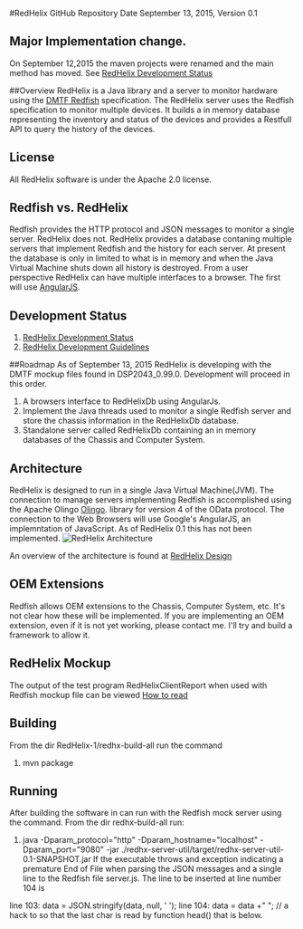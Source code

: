 #RedHelix GitHub Repository
Date September 13, 2015, Version 0.1
## Major Implementation change.
On September 12,2015 the maven projects were renamed and the main method has moved. See  [RedHelix Development Status](./doc/dev-status.md)

##Overview
RedHelix is a Java library and a server to monitor hardware using the [DMTF Redfish](http://www.dmtf.org/standards/redfish) specification. 
The RedHelix server uses the Redfish specification to monitor multiple devices. It builds a in memory database representing the inventory
and status of the devices and provides a Restfull API to query the history of the devices.

## License
All RedHelix software is under the Apache 2.0 license.

## Redfish vs. RedHelix 
Redfish provides the HTTP protocol and JSON messages to monitor a single server. RedHelix does not. RedHelix provides a database contaning 
multiple servers that implement Redfish and the history for
each server. At present the database is only in limited to what is in memory and when the Java Virtual Machine shuts down all history is destroyed.
From a user perspective RedHelix can have multiple interfaces to a browser. The first will use [AngularJS](https://angularjs.org).

## Development Status
1. [RedHelix Development Status](./doc/dev-status.md)
2. [RedHelix Development Guidelines](./doc/dev-guidelines.md)

##Roadmap
As of September 13, 2015 RedHelix is developing with the DMTF mockup files found in DSP2043_0.99.0. Development will proceed in this order.

1. A browsers interface to RedHelixDb using AngularJs.
2. Implement the Java threads used to monitor a single Redfish server and store the chassis information in the RedHelixDb database.
3. Standalone server called RedHelixDb containing an in memory databases of the Chassis and Computer System.

## Architecture
RedHelix is designed to run in a single Java Virtual Machine(JVM). The connection to manage servers implementing Redfish is accomplished using
the Apache Olingo  [Olingo](http://olingo.apache.org/doc/odata4/index.html). library for version 4 of the OData protocol. The connection to the Web Browsers will use Google's AngularJS, an implemntation of JavaScript.
As of RedHelix 0.1 this has not been implemented. 
![RedHelix Architecture](https://rawgit.com/RedHelixOrg/RedHelix-1/master/doc/redhelix-toplevel-architecture-1.svg)
<!-- perment cached CDN comment. https://cdn.rawgit.com/RedHelixOrg/RedHelix-1/master/doc/redhelix-toplevel-architecture-1.svg -->
An overview of the architecture is found at [RedHelix Design](./doc/design.md)


## OEM Extensions
Redfish allows OEM extensions to the Chassis, Computer System, etc. It's not clear how these will be implemented. If you are implementing an
OEM extension, even if it is not yet working, please contact me. I'll try and build a framework to allow it. 

## RedHelix Mockup
The output of the test program RedHelixClientReport when used with Redfish mockup file can be viewed  [How to read](./doc/dmtf-mockup/mockup.md) 

## Building
From the dir RedHelix-1/redhx-build-all run the command 
1. mvn package 

## Running
After building the software in can run with the Redfish mock server using the command. From the dir redhx-build-all run:
1. java -Dparam_protocol="http" -Dparam_hostname="localhost" -Dparam_port="9080" -jar ./redhx-server-util/target/redhx-server-util-0.1-SNAPSHOT.jar
If the executable throws and exception indicating a premature End of File when parsing the JSON messages and a single line to the Redfish file server.js.
The line to be inserted at line number 104 is

line 103: data = JSON.stringify(data, null, '  ');
line 104:  data = data +"  "; // a hack to so that the last char is read by function head() that is below.





